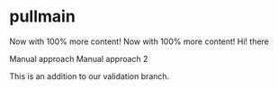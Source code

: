 # pullmain

Now with 100% more content!
Now with 100% more content!
Hi!
there

Manual approach
Manual approach 2

This is an addition to our validation branch.
